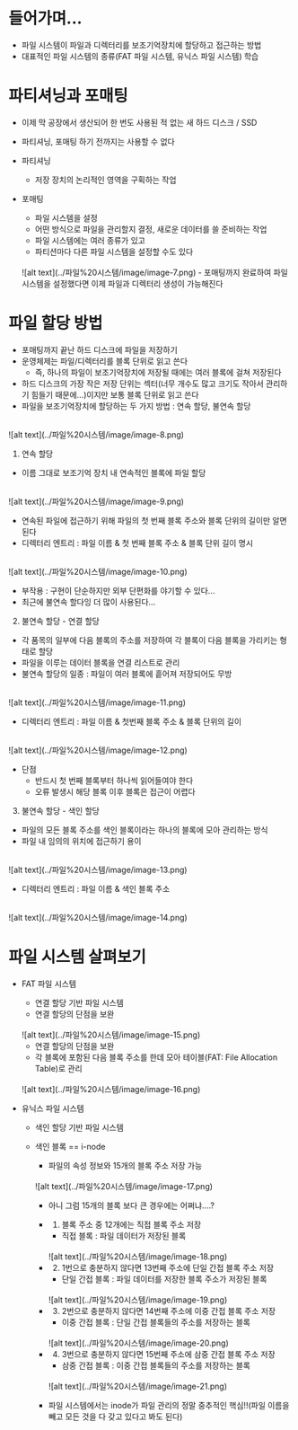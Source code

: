 # 들어가며...
- 파일 시스템이 파일과 디렉터리를 보조기억장치에 할당하고 접근하는 방법
- 대표적인 파일 시스템의 종류(FAT 파일 시스템, 유닉스 파일 시스템) 학습


# 파티셔닝과 포매팅
- 이제 막 공장에서 생산되어 한 번도 사용된 적 없는 새 하드 디스크 / SSD
- 파티셔닝, 포매팅 하기 전까지는 사용할 수 없다
- 파티셔닝
    - 저장 장치의 논리적인 영역을 구획하는 작업

- 포매팅
    - 파일 시스템을 설정
    - 어떤 방식으로 파일을 관리할지 결정, 새로운 데이터를 쓸 준비하는 작업
    - 파일 시스템에는 여러 종류가 있고
    - 파티션마다 다른 파일 시스템을 설정할 수도 있다
    <br>
    ![alt text](../파일%20시스템/image/image-7.png)
    - 포매팅까지 완료하여 파일 시스템을 설정했다면 이제 파일과 디렉터리 생성이 가능해진다


# 파일 할당 방법
- 포매팅까지 끝난 하드 디스크에 파일을 저장하기
- 운영체제는 파일/디렉터리를 블록 단위로 읽고 쓴다
    - 즉, 하나의 파일이 보조기억장치에 저장될 때에는 여러 블록에 걸쳐 저장된다
- 하드 디스크의 가장 작은 저장 단위는 섹터(너무 개수도 많고 크기도 작아서 관리하기 힘들기 때문에...)이지만 보통 블록 단위로 읽고 쓴다
- 파일을 보조기억장치에 할당하는 두 가지 방법 : 연속 할당, 불연속 할당
<br>
![alt text](../파일%20시스템/image/image-8.png)
<br>

1. 연속 할당 
- 이름 그대로 보조기억 장치 내 연속적인 블록에 파일 할당
<br>
![alt text](../파일%20시스템/image/image-9.png)

- 연속된 파일에 접근하기 위해 파일의 첫 번째 블록 주소와 블록 단위의 길이만 알면 된다
- 디렉터리 엔트리 : 파일 이름 & 첫 번째 블록 주소 & 블록 단위 길이 명시
<br>
![alt text](../파일%20시스템/image/image-10.png)

- 부작용 : 구현이 단순하지만 외부 단편화를 야기할 수 있다...
- 최근에 불연속 할다잉 더 많이 사용된다...

2. 불연속 할당 - 연결 할당
- 각 품목의 일부에 다음 블록의 주소를 저장하여 각 블록이 다음 블록을 가리키는 형태로 할당
- 파일을 이루는 데이터 블록을 연결 리스트로 관리
- 불연속 할당의 일종 : 파일이 여러 블록에 흩어져 저장되어도 무방
<br>
![alt text](../파일%20시스템/image/image-11.png)

- 디렉터리 엔트리 : 파일 이름 & 첫번째 블록 주소 & 블록 단위의 길이
<br>
![alt text](../파일%20시스템/image/image-12.png)

- 단점
    - 반드시 첫 번째 블록부터 하나씩 읽어들여야 한다
    - 오류 발생시 해당 블록 이후 블록은 접근이 어렵다

3. 불연속 할당 - 색인 할당
- 파일의 모든 블록 주소를 색인 블록이라는 하나의 블록에 모아 관리하는 방식
- 파일 내 임의의 위치에 접근하기 용이
<br>
![alt text](../파일%20시스템/image/image-13.png)

- 디렉터리 엔트리 : 파일 이름 & 색인 블록 주소
<br>
![alt text](../파일%20시스템/image/image-14.png)


# 파일 시스템 살펴보기

- FAT 파일 시스템
    - 연결 할당 기반 파일 시스템
    - 연결 할당의 단점을 보완
    <br>
    ![alt text](../파일%20시스템/image/image-15.png)
    
    - 연결 할당의 단점을 보완
    - 각 블록에 포함된 다음 블록 주소를 한데 모아 테이블(FAT: File Allocation Table)로 관리
    <br>
    ![alt text](../파일%20시스템/image/image-16.png)

- 유닉스 파일 시스템
    - 색인 할당 기반 파일 시스템
    - 색인 블록 == i-node
        - 파일의 속성 정보와 15개의 블록 주소 저장 가능
        <br>
        ![alt text](../파일%20시스템/image/image-17.png)

        - 아니 그럼 15개의 블록 보다 큰 경우에는 어쩌냐....?
        - 1. 블록 주소 중 12개에는 직접 블록 주소 저장
            - 직접 블록 : 파일 데이터가 저장된 블록
            <br>
            ![alt text](../파일%20시스템/image/image-18.png)

        - 2. 1번으로 충분하지 않다면 13번째 주소에 단일 간접 블록 주소 저장
            - 단일 간접 블록 : 파일 데이터를 저장한 블록 주소가 저장된 블록
            <br>
            ![alt text](../파일%20시스템/image/image-19.png)
        
        - 3. 2번으로 충분하지 않다면 14번째 주소에 이중 간접 블록 주소 저장
            - 이중 간접 블록 : 단일 간접 블록들의 주소를 저장하는 블록
            <br>
            ![alt text](../파일%20시스템/image/image-20.png)
        
        - 4. 3번으로 충분하지 않다면 15번째 주소에 삼중 간접 블록 주소 저장
            - 삼중 간접 블록 : 이중 간접 블록들의 주소를 저장하는 블록
            <br>
            ![alt text](../파일%20시스템/image/image-21.png)
        
        - 파일 시스템에서는 inode가 파일 관리의 정말 중추적인 핵심!!(파일 이름을 빼고 모든 것을 다 갖고 있다고 봐도 된다)